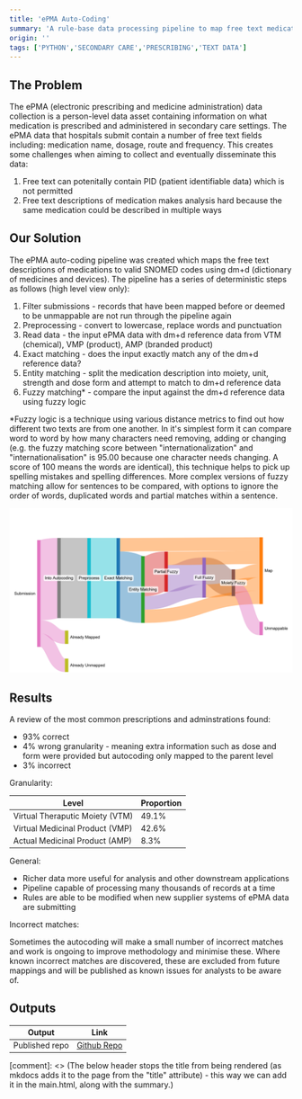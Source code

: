 ```yaml
---
title: 'ePMA Auto-Coding'
summary: 'A rule-base data processing pipeline to map free text medication descriptions to SNOMED codes using the dm+d standard.'
origin: ''
tags: ['PYTHON','SECONDARY CARE','PRESCRIBING','TEXT DATA']
---
```

## The Problem
The ePMA (electronic prescribing and medicine administration) data collection is a person-level data asset containing information on what medication is prescribed and administered in secondary care settings. The ePMA data that hospitals submit contain a number of free text fields including: medication name, dosage, route and frequency. This creates some challenges when aiming to collect and eventually disseminate this data:

1. Free text can potenitally contain PID (patient identifiable data) which is not permitted
2. Free text descriptions of medication makes analysis hard because the same medication could be described in multiple ways 

## Our Solution
The ePMA auto-coding pipeline was created which maps the free text descriptions of medications to valid SNOMED codes using dm+d (dictionary of medicines and devices). The pipeline has a series of deterministic steps as follows (high level view only):

1. Filter submissions - records that have been mapped before or deemed to be unmappable are not run through the pipeline again
2. Preprocessing - convert to lowercase, replace words and punctuation
3. Read data - the input ePMA data with dm+d reference data from VTM (chemical), VMP (product), AMP (branded product)
4. Exact matching - does the input exactly match any of the dm+d reference data?
5. Entity matching - split the medication description into moiety, unit, strength and dose form and attempt to match to dm+d reference data
6. Fuzzy matching* - compare the input against the dm+d reference data using fuzzy logic

*Fuzzy logic is a technique using various distance metrics to find out how different two texts are from one another. In it's simplest form it can compare word to word by how many characters need removing, adding or changing (e.g. the fuzzy matching score between "internationalization" and "internationalisation" is 95.00 because one character needs changing. A score of 100 means the words are identical), this technique helps to pick up spelling mistakes and spelling differences. More complex versions of fuzzy matching allow for sentences to be compared, with options to ignore the order of words, duplicated words and partial matches within a sentence.

![A sankey diagram showing the logical flow of submissions through the pipeline](../images/epma_autocoding/logic_sankey_epma.png)

## Results

A review of the most common prescriptions and adminstrations found:

- 93% correct
- 4% wrong granularity - meaning extra information such as dose and form were provided but autocoding only mapped to the parent level
- 3% incorrect

Granularity:

| Level | Proportion |
|-----|------------|
| Virtual Theraputic Moiety (VTM) | 49.1% |
| Virtual Medicinal Product (VMP) | 42.6% |
| Actual Medicinal Product (AMP) | 8.3% |

General:

- Richer data more useful for analysis and other downstream applications
- Pipeline capable of processing many thousands of records at a time
- Rules are able to be modified when new supplier systems of ePMA data are submitting

Incorrect matches:

Sometimes the autocoding will make a small number of incorrect matches and work is ongoing to improve methodology and minimise these. Where known incorrect matches are discovered, these are excluded from future mappings and will be published as known issues for analysts to be aware of.


## Outputs

| Output                             | Link                                                                 |
| ---------------------------------- | -------------------------------------------------------------------- |
| Published repo | [Github Repo](https://github.com/NHSDigital/medicines-text-mining-tool)|


[comment]: <> (The below header stops the title from being rendered (as mkdocs adds it to the page from the "title" attribute) - this way we can add it in the main.html, along with the summary.)
#
